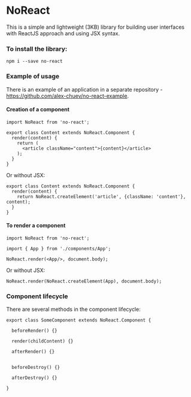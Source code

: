 # NoReact

This is a simple and lightweight (3KB) library for building user interfaces with ReactJS approach and using JSX syntax.

### To install the library:

    npm i --save no-react

### Example of usage

There is an example of an application in a separate repository - https://github.com/alex-chuev/no-react-example.

#### Creation of a component

    import NoReact from 'no-react';

    export class Content extends NoReact.Component {
      render(content) {
        return (
          <article className="content">{content}</article>
        );
      }
    }

Or without JSX:

    export class Content extends NoReact.Component {
      render(content) {
        return NoReact.createElement('article', {className: 'content'}, content);
      }
    }

#### To render a component

    import NoReact from 'no-react';

    import { App } from './components/App';

    NoReact.render(<App/>, document.body);

Or without JSX:

    NoReact.render(NoReact.createElement(App), document.body);

### Component lifecycle

There are several methods in the component lifecycle:

    export class SomeComponent extends NoReact.Component {
      
      beforeRender() {}
      
      render(childContent) {}
      
      afterRender() {}
      
      
      beforeDestroy() {}
      
      afterDestroy() {}
      
    }
